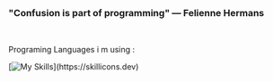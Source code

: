 
<!--
**dev-skipo/dev-skipo** is a ✨ _special_ ✨ repository because its `README.md` (this file) appears on your GitHub profile.
![Header](./your-header-image-name.gif)

Here are some ideas to get you started:

- 🔭 I’m currently working on ...
- 🌱 I’m currently learning ...
- 👯 I’m looking to collaborate on ...
- 🤔 I’m looking for help with ...
- 💬 Ask me about ...
- 📫 How to reach me: ...
- 😄 Pronouns: ...
- ⚡ Fun fact: ...
https://rahuldkjain.github.io/gh-profile-readme-generator/
https://github.com/tandpfun/skill-icons#readme
![Top Langs](https://github-readme-stats.vercel.app/api/top-langs/?username=dev-skipo)
-->
<br/>

### "Confusion is part of programming" ― Felienne Hermans

<br/>
<p align="left">Programing Languages i m using :</p>

[![My Skills](https://skillicons.dev/icons?i=js,html,css,jquery,nodejs,git,bootstrap,express,react,npm,sass,webpack,solidity,)](https://skillicons.dev)

